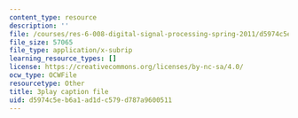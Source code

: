 ```yaml
---
content_type: resource
description: ''
file: /courses/res-6-008-digital-signal-processing-spring-2011/d5974c5eb6a1ad1dc579d787a9600511_14Vg7GyCVLY.srt
file_size: 57065
file_type: application/x-subrip
learning_resource_types: []
license: https://creativecommons.org/licenses/by-nc-sa/4.0/
ocw_type: OCWFile
resourcetype: Other
title: 3play caption file
uid: d5974c5e-b6a1-ad1d-c579-d787a9600511
---
```

